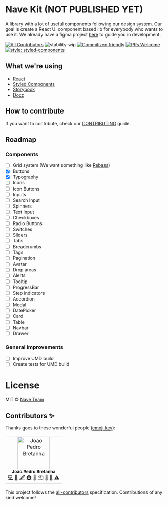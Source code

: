 # Nave Kit (NOT PUBLISHED YET)

A library with a lot of useful components following our design system.
Our goal is create a React UI component based lib for everybody who wants to use it. We already have a figma project [here](https://www.figma.com/file/S36AdAJX1B1PZhWcNVeBKNCn/Design-System?node-id=0%3A1) to guide you in development.

[![All Contributors](https://img.shields.io/badge/all_contributors-1-orange.svg?style=flat-square)](#contributors)
![stability-wip](https://img.shields.io/badge/stability-work_in_progress-lightgrey.svg)
[![Commitizen friendly](https://img.shields.io/badge/commitizen-friendly-brightgreen.svg)](http://commitizen.github.io/cz-cli/)
[![PRs Welcome](https://img.shields.io/badge/PRs-welcome-brightgreen.svg?style=flat-square)](http://makeapullrequest.com)
[![style: styled-components](https://img.shields.io/badge/style-%F0%9F%92%85%20styled--components-orange.svg?colorB=daa357&colorA=db748e)](https://github.com/styled-components/styled-components)

## What we're using

- [React](https://reactjs.org/)
- [Styled Components](https://www.styled-components.com/)
- [Storybook](https://github.com/storybooks/storybook)
- [Docz](https://www.docz.site/)

## How to contribute

If you want to contribute, check our [CONTRIBUTING](CONTRIBUTING.md) guide.

## Roadmap

### Components

- [ ] Grid system (We want something like [Rebass](https://github.com/rebassjs/grid))
- [x] Buttons
- [x] Typography
- [ ] Icons
- [ ] Icon Buttons
- [ ] Inputs
- [ ] Search Input
- [ ] Spinners
- [ ] Text Input
- [ ] Checkboxes
- [ ] Radio Buttons
- [ ] Switches
- [ ] Sliders
- [ ] Tabs
- [ ] Breadcrumbs
- [ ] Tags
- [ ] Pagination
- [ ] Avatar
- [ ] Drop areas
- [ ] Alerts
- [ ] Tooltip
- [ ] ProgressBar
- [ ] Step indicators
- [ ] Accordion
- [ ] Modal
- [ ] DatePicker
- [ ] Card
- [ ] Table
- [ ] Navbar
- [ ] Drawer

### General improvements

- [ ] Improve UMD build
- [ ] Create tests for UMD build

# License

MIT © [Nave Team](https://github.com/naveteam)

## Contributors ✨

Thanks goes to these wonderful people ([emoji key](https://allcontributors.org/docs/en/emoji-key)):

<!-- ALL-CONTRIBUTORS-LIST:START - Do not remove or modify this section -->
<!-- prettier-ignore -->
<table>
  <tr>
    <td align="center"><a href="https://www.facebook.com/jpbretanha"><img src="https://avatars2.githubusercontent.com/u/7989125?v=4" width="100px;" alt="João Pedro Bretanha"/><br /><sub><b>João Pedro Bretanha</b></sub></a><br /><a href="https://github.com/naveteam/nave-kit/commits?author=jpbretanha" title="Code">💻</a> <a href="https://github.com/naveteam/nave-kit/commits?author=jpbretanha" title="Documentation">📖</a> <a href="#content-jpbretanha" title="Content">🖋</a> <a href="#infra-jpbretanha" title="Infrastructure (Hosting, Build-Tools, etc)">🚇</a> <a href="#maintenance-jpbretanha" title="Maintenance">🚧</a> <a href="#platform-jpbretanha" title="Packaging/porting to new platform">📦</a> <a href="#review-jpbretanha" title="Reviewed Pull Requests">👀</a> <a href="#tool-jpbretanha" title="Tools">🔧</a> <a href="https://github.com/naveteam/nave-kit/commits?author=jpbretanha" title="Tests">⚠️</a></td>
  </tr>
</table>

<!-- ALL-CONTRIBUTORS-LIST:END -->

This project follows the [all-contributors](https://github.com/all-contributors/all-contributors) specification. Contributions of any kind welcome!
